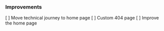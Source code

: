 ### Improvements
[ ] Move technical journey to home page
[ ] Custom 404 page
[ ] Improve the home page
